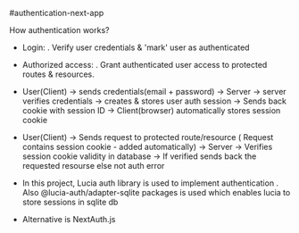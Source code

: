 #authentication-next-app

How authentication works?

- Login:
  . Verify user credentials & 'mark' user as authenticated

- Authorized access:
  . Grant authenticated user access to protected routes & resources.

- User(Client) -> sends credentials(email + password) -> Server -> server verifies credentials -> creates & stores user auth session -> Sends back cookie with session ID -> Client(browser) automatically stores session cookie

- User(Client) -> Sends request to protected route/resource ( Request contains session cookie - added automatically) -> Server -> Verifies session cookie validity in database -> If verified sends back the requested resourse else not auth error

- In this project, Lucia auth library is used to implement authentication
  . Also @lucia-auth/adapter-sqlite packages is used which enables lucia to store sessions in sqlite db

- Alternative is NextAuth.js
